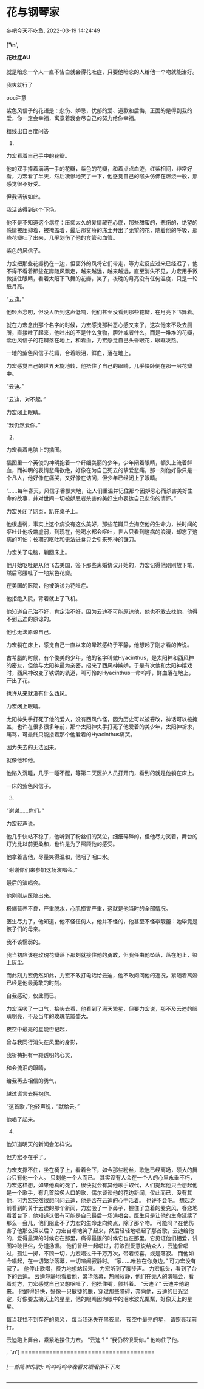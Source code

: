 # 花与钢琴家
冬吧今天不吃鱼, 2022-03-19 14:24:49
#### ['\n', <p>花吐症AU

就是暗恋一个人一直不告白就会得花吐症，只要他暗恋的人给他一个吻就能治好。

我爽就行了

ooc注意

紫色风信子的花语是：悲伤、妒忌，忧郁的爱、道歉和后悔，正面的是得到我的爱，你一定会幸福，寓意着我会尽自己的努力给你幸福。

粗线出自百度问答

01.

力宏看着自己手中的花瓣。

他的双手捧着满满一手的花瓣，紫色的花瓣，和着点点血迹，红紫相间，非常好看，力宏看了半天，然后凄惨地笑了一下，他感觉自己的喉头仿佛在燃烧一般，那感觉很不好受。

但我活该如此。

我活该得到这个下场。

他不是不知道这个病症：压抑太久的爱情藏在心底，那些甜蜜的，悲伤的，绝望的感情被压抑着，被掩盖着，最后那贫瘠的冻土开出了无望的花，随着他的呼吸，那些花瓣吐了出来，几乎划伤了他的食管和血管。

紫色的风信子。

力宏把那些花瓣扔在一边，但窗外的风将它们带走，等力宏反应过来已经迟了，他不得不看着那些花瓣随风飘走，越来越远，越来越远，直至消失不见，力宏用手微微挡住眼睛，看着太阳下飞舞的花瓣，笑了，夜晚的月亮没有任何温度，只是一轮纸月亮。

“云迪。”

他轻声念叨，但没人听到这声低喃，他们甚至没看到那些花瓣，在月亮下飞舞着。

就在力宏念出那个名字的时候，力宏感觉那种恶心感又来了，这次他来不及去厕所，直接吐了起来，他吐出的不是什么食物，胆汁或者什么，而是一堆堆的花瓣，紫色风信子的花瓣落在地上，和着血，力宏感觉自己头昏眼花，眼眶发热。

一地的紫色风信子花瓣，合着眼泪，鲜血，落在地上。

力宏感觉自己的世界天旋地转，他捂住了自己的眼睛，几乎快卧倒在那一层花瓣中。

“云迪。”

“云迪，对不起。”

力宏闭上眼睛。

“我仍然爱你。”

02.

力宏看着电脑上的插图。

插图里一个英俊的神明抱着一个纤细美丽的少年，少年闭着眼睛，额头上流着鲜血，而神明的表情悲痛欲绝，好像在为自己死去的挚爱悲痛，那一刻他好像只是一个凡人，他好像在痛哭，又好像在诘问，但少年已经闭上了眼睛。

“……每年春天，风信子香飘大地，让人们重温并记住那个因妒忌心而杀害美好生命的故事，并对世间一切被妒忌者杀害的美好生命表达自己悲伤的情怀。”

力宏关闭了网页，趴在桌子上。

他很虚弱，事实上这个病没有这么美好，那些花瓣只会掏空他的生命力，长时间的呕吐让他极端虚弱，到现在，他喝水都会呕吐，世人只看到这病的浪漫，却忘了这病的可怕：长期的呕吐和无法进食只会引来死神的镰刀。

力宏关了电脑，躺回床上。

他开始呕吐是从他飞去美国，签下那些离婚协议开始的，力宏记得他刚刚放下笔，然后弯腰吐了一地紫色花瓣。

在美国的医院，他被确诊为花吐症。

他拒绝入院，背着就上了飞机。

他知道自己治不好，肯定治不好，因为云迪不可能原谅他，他也不敢去找他，他得不到云迪的原谅的。

他也无法原谅自己。

力宏躺在床上，感觉自己一直以来的晕眩感终于平静，他想起了刚才看的传说。

古希腊的时候，有个俊美的少年，他的名字叫做Hyacinthus，是太阳神和西风神的密友，但他与太阳神最为亲密，招来了西风神嫉妒，于是有次他和太阳神嬉戏时，西风神改变了铁饼的轨道，叫可怜的Hyacinthus一命呜呼，鲜血落在地上，开出了花。

也许从来就没有什么西风。

力宏闭上眼睛。

太阳神失手打死了他的爱人，没有西风作怪，因为历史可以被篡改，神话可以被掩盖，也许在很多很多年前，那个太阳神失手打死了他爱着的美少年，太阳神祈求，痛骂，可最终只能搂着那个他爱着的Hyacinthus痛哭。

因为失去的无法回来。

就像他和他。

他陷入沉睡，几乎一睡不醒，等第二天医护人员打开门，看到的就是他躺在床上。

一床的紫色风信子。

03.

“谢谢……你们。”

力宏轻声说。

他几乎快站不稳了，他听到了粉丝们的哭泣，细细碎碎的，但他尽力笑着，舞台的灯光比以前更柔和，也许是为了照顾他的感受。

他拿着吉他，尽量笑得温和，他咽了咽口水。

“谢谢你们来参加这场演唱会。”

最后的演唱会。

他刚刚从医院出来。

极端营养不良，严重脱水，心肌损害严重，这就是他当时的全部情况。

医生尽力了，他知道，他不怪任何人，他并不怪的，他甚至不怪李靓蕾：她毕竟是孩子们的母亲。

我不该懦弱的。

我当初应该在玫瑰花瓣落下那刻就接住他的勇敢，但我任由他坠落，落在地上，染上灰尘。

而此刻力宏仍然如此，力宏不敢打电话给云迪，他不敢问问他的近况，紧随着离婚已经是他最勇敢的时刻。

自我感动，仅此而已。

力宏深吸了一口气，抬头去看，他看到了满天繁星，但要力宏说，那不及云迪的眼睛明亮，不及当年的玫瑰花瓣盛大。

夜空中最亮的星能否记起，

曾与我同行消失在风里的身影，

我祈祷拥有一颗透明的心灵，

和会流泪的眼睛，

给我再去相信的勇气，

越过谎言去拥抱你。

“这首歌，”他轻声说，“献给云。”

他唱了起来。

04.

他知道明天的新闻会怎样说。

但力宏不在乎了。

力宏支撑不住，坐在椅子上，看着台下，如今那些粉丝，歌迷已经离场，硕大的舞台只有他一个人。
只剩他一个人而已。
其实没有人会在一个人的心里永垂不朽，力宏这样想，如果他真的死了，很快就会有其他歌手取代，人们提起他只会想起他是一个歌手，有几首脍炙人口的歌，偶尔谈谈他的花边新闻，仅此而已，没有其他，可力宏突然很想问问云迪，他是否在云迪的心中活着。
也许不会吧。
想起之前看到的关于云迪的那个新闻，力宏吸了一下鼻子，握住了立着的麦克风，眷恋地看着台下，他知道这很有可能是自己最后一场演唱会，医生只是让他的生命延续了那么一会儿，他们阻止不了力宏的生命走向终点，除了那个吻。
可能吗？在他伤害了他那么深以后？
力宏自嘲地笑了起来，然后轻轻地唱起了那首歌，云迪给他的，爱得最深的时候它在那里，痛得最狠的时候它也在那里，它见证他们相爱，试图冲破世俗，分道扬镳。
他们曾经一起唱过，将浓烈爱意说给众人，云迪曾唱过，孤注一掷，不顾一切，力宏唱过千千万万次，带着惊喜，或是落寂。
而他如今唱起，在一切繁华落幕，一切喧闹寂静时。
“家……唯独在你身边。”
可力宏没有家了。
他停止歌唱，费力地想站起来。
力宏听到了脚步声。
力宏低头，看到了台下的云迪。
云迪静静地看着他，繁华落幕，热闹寂静，他们在无人的演唱会，看着对方，力宏感觉自己又想呕吐了，他捂住嘴，颤抖着。
“云迪？”
云迪冲他跑来。
他跑得好快，好像一只敏捷的鹿，穿过那些障碍，奔向他，云迪的目光坚定，好像要去摘天上的星星，他的眼睛因为眼中的泪水波光粼粼，好像天上的星星。

每当我找不到存在的意义，
每当我迷失在黑夜里，
夜空中最亮的星，
请照亮我前行。

云迪跑上舞台，紧紧地搂住力宏。
“云迪？”
“我仍然很爱你。”
他吻住了他。

</p>, '\n']
======================================

###### [一首简单的歌]: 呜呜呜呜今晚看文眼泪停不下来
---------------------------------------

